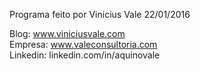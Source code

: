 Programa feito por Vinicius Vale 22/01/2016

Blog: www.viniciusvale.com <br/> 
Empresa: www.valeconsultoria.com <br />
Linkedin: linkedin.com/in/aquinovale








